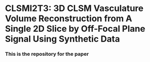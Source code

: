 # CLSMI2T3: 3D CLSM Vasculature Volume Reconstruction from A Single 2D Slice by Off-Focal Plane Signal Using Synthetic Data

### This is the repository for the paper
